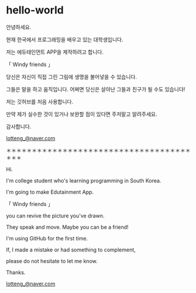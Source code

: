 # hello-world


안녕하세요.

현재 한국에서 프로그래밍을 배우고 있는 대학생입니다.

저는 에듀테인먼트 APP을 제작하려고 합니다.


「 Windy friends 」


당신은 자신이 직접 그린 그림에 생명을 불어넣을 수 있습니다.

그들은 말을 하고 움직입니다. 어쩌면 당신은 살아난 그들과 친구가 될 수도 있습니다!


저는 깃허브를 처음 사용합니다.

만약 제가 실수한 것이 있거나 보완할 점이 있다면 주저말고 알려주세요.

감사합니다.



lotteng_@naver.com



＊＊＊＊＊＊＊＊＊＊＊＊＊＊＊＊＊＊＊＊＊＊＊＊＊＊＊＊＊＊＊＊＊＊＊＊＊＊＊


Hi.

I'm college student who's learning programming in South Korea.

I'm going to make Edutainment App. 


「 Windy friends 」


you can revive the picture you've drawn.

They speak and move. Maybe you can be a friend!


I'm using GitHub for the first time.

If, I made a mistake or had something to complement,

please do not hesitate to let me know.

Thanks.



lotteng_@naver.com
